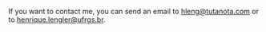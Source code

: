 If you want to contact me, you can send an email to
[hleng@tutanota.com](mailto:hleng@tutanota.com)
or to [henrique.lengler@ufrgs.br](mailto:henrique.lengler@ufrgs.br).
